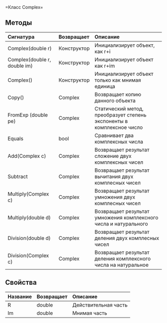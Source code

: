 ﻿=Класс Complex=

## Методы ##

| **Сигнатура** | **Возвращает** | **Описание** |
|:-----------------------|:-------------------------|:---------------------|
| Complex(double r)      | Конструктор   | Инициализирует объект, как r+i |
| Complex(double r, double im) | Конструктор   | Инициализирует объект как r+im |
| Complex()              | Конструктор   | Инициализирует объект только как мнимая единица |
| Copy()                 | Complex                  | Возвращает копию данного объекта |
| FromExp (double pe)    | Complex                  | Статический метод, преобразует степень экспоненты в комплексное число |
| Equals                 | bool                     | Сравнивает два комплексных числа |
| Add(Complex c)         | Complex                  | Возвращает результат сложение двух комплексных чисел |
| Subtract               | Complex                  | Возвращает результат вычитания двух комплесных чисел |
| Multiply(Complex c)    | Complex                  | Возвращает результат умножения двух комплесных чисел |
| Multiply(double d)     | Complex                  | Возвращает результат умножения комплексного числа и натурального |
| Division(double d)     | Complex                  | Возвращает результат деления двух комплесных чисел |
| Division(Complex c)    | Complex                  | Возвращает результат деления комплексного числа на натуральное |


## Свойства ##

| **Название** | **Возвращает** | **Описание** |
|:---------------------|:-------------------------|:---------------------|
| R                    | double                   | Действительная часть |
| Im                   | double                   | Мнимая часть |